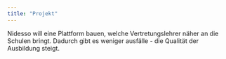 ```yaml
---
title: "Projekt"
---
```


Nidesso will eine Plattform bauen, welche Vertretungslehrer näher an die Schulen bringt.
Dadurch gibt es weniger ausfälle - die Qualität der Ausbildung steigt.



